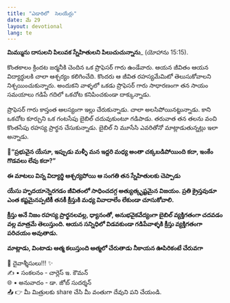 ```yaml
---
title: "ఎడారిలో  సెలయేర్లు"
date: మే 29
layout: devotional
lang: te
---
```


**మిమ్మును దాసులని పిలువక స్నేహితులని పిలుచుచున్నాను**_ (యోహాను 15:15).

కొంతకాలం క్రిందట జర్మనీకి చెందిన ఒక ప్రొఫెసర్ గారు ఉండేవారు. ఆయన జీవితం ఆయన విద్యార్థులకి చాలా ఆశ్చర్యం కలిగించేది. కొందరు ఆ జీవిత రహస్యమేమిటో తెలుసుకోవాలని నిశ్చయించుకున్నారు. అందుకని వాళ్ళలో ఒకడు ప్రొఫెసర్ గారు సాధారణంగా తన సాయం సమయాలు గడిపే గదిలో ఒకచోట కనిపించకుండా దాక్కున్నాడు.

ప్రొఫెసర్ గారు కాస్తంత ఆలస్యంగా ఇల్లు చేరుకున్నాడు. చాలా అలసిపోయినట్టున్నాడు. కాని ఒకచోట కూర్చుని ఒక గంటసేపు బైబిల్ చదువుకుంటూ గడిపాడు. తరువాత తన తలను వంచి కొంతసేపు రహస్య ప్రార్థన చేసుకున్నాడు. బైబిల్ ని మూసేసి ఎవరితోనో మాట్లాడుతున్నట్లు ఇలా అన్నాడు.

**📖“ప్రభువైన యేసూ, ఇప్పుడు మళ్ళీ మన ఇద్దరి మధ్య అంతా చక్కబడిపోయింది కదా, ఇంకేం గొడవలు లేవు కదా?”**

 **ఈ మాటలు విన్న విద్యార్థి ఆశ్చర్యపోయి ఆ సంగతి తన స్నేహితులకు చెప్పాడు** 

**యేసు హృదయాన్నెరగడం జీవితంలో సాధించదగ్గ అత్యుత్కృష్టమైన విజయం. ప్రతి క్రైస్తవుడూ ఎంత కష్టమైనప్పటికీ తనకీ క్రీస్తుకి మధ్య వివాదాలేం లేకుండా చూసుకోవాలి.**

**క్రీస్తు అనే నిజం రహస్య ప్రార్థనలవల్ల, ధ్యానంతో, అనుభవైకవేద్యంగా బైబిల్ వ్యక్తిగతంగా చదవడం వల్ల మాత్రమే తెలుస్తుంది. ఆయన సన్నిధిలో విడవకుండా గడిపేవాళ్ళకి క్రీస్తు వ్యక్తిగతంగా పరిచయం అవుతాడు.**

**మాట్లాడు, వింటాడు ఆత్మ కలుస్తుంది ఆత్మలో చేరుతాడు నీకాయన ఊపిరికంటే చేరువగా**


<div class="blessing">🙏 <span class="bless-text">దైవాశ్శీసులు!!!</span> ✨</div>

<div class="credit">✍️ <span class="credit-text">▪ సంకలనం - చార్లెస్ ఇ. కౌమన్</span></div>
<div class="credit">🌐 <span class="credit-text">▪ అనువాదం - డా. జోబ్ సుదర్శన్</span></div>


<div class="share">📤 👉 <span class="share-text">మీ మిత్రులకు share చేసి మీ వంతుగా దేవుని పని చేయండి.</span></div>
